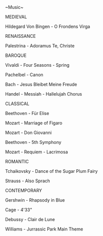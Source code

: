 ~Music~

MEDIEVAL

Hildegard Von Bingen - O Frondens Virga

RENAISSANCE

Palestrina - Adoramus Te, Christe

BAROQUE

Vivaldi - Four Seasons - Spring

Pachelbel - Canon

Bach - Jesus Bleibet Meine Freude

Handel - Messiah - Hallelujah Chorus

CLASSICAL

Beethoven - Für Elise

Mozart - Marriage of Figaro

Mozart - Don Giovanni

Beethoven - 5th Symphony

Mozart - Requiem - Lacrimosa

ROMANTIC

Tchaikovsky - Dance of the Sugar Plum Fairy

Strauss - Also Sprach

CONTEMPORARY

Gershwin - Rhapsody in Blue

Cage - 4'33"

Debussy - Clair de Lune

Williams - Jurrassic Park Main Theme
